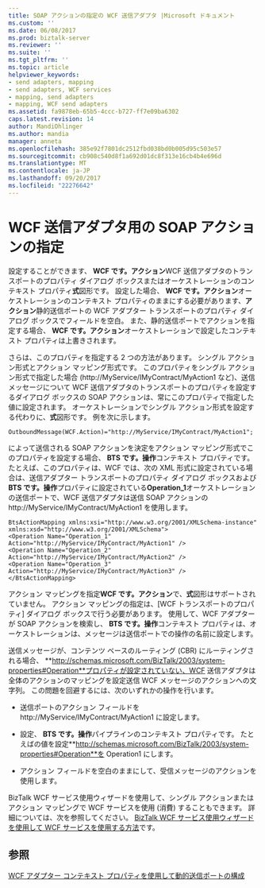 ```yaml
---
title: SOAP アクションの指定の WCF 送信アダプタ |Microsoft ドキュメント
ms.custom: ''
ms.date: 06/08/2017
ms.prod: biztalk-server
ms.reviewer: ''
ms.suite: ''
ms.tgt_pltfrm: ''
ms.topic: article
helpviewer_keywords:
- send adapters, mapping
- send adapters, WCF services
- mapping, send adapters
- mapping, WCF send adapters
ms.assetid: fa9878eb-65b5-4ccc-b727-ff7e09ba6302
caps.latest.revision: 14
author: MandiOhlinger
ms.author: mandia
manager: anneta
ms.openlocfilehash: 385e92f7801dc2512fbd038bd0b005d95c503e57
ms.sourcegitcommit: cb908c540d8f1a692d01dc8f313e16cb4b4e696d
ms.translationtype: MT
ms.contentlocale: ja-JP
ms.lasthandoff: 09/20/2017
ms.locfileid: "22276642"
---
```

# <a name="specifying-soap-actions-for-wcf-send-adapters"></a>WCF 送信アダプタ用の SOAP アクションの指定
設定することができます、 **WCF です。アクション**WCF 送信アダプタのトランスポートのプロパティ ダイアログ ボックスまたはオーケストレーションのコンテキスト プロパティ**式**図形です。 設定した場合、 **WCF です。アクション**オーケストレーションのコンテキスト プロパティのままにする必要があります、**アクション**静的送信ポートの WCF アダプター トランスポートのプロパティ ダイアログ ボックスでフィールドを空白。 また、静的送信ポートでアクションを指定する場合、 **WCF です。アクション**オーケストレーションで設定したコンテキスト プロパティは上書きされます。  
  
 さらは、このプロパティを指定する 2 つの方法があります。 シングル アクション形式とアクション マッピング形式です。 このプロパティをシングル アクション形式で指定した場合 (http://MyService/IMyContract/MyAction1 など)、送信メッセージについて WCF 送信アダプタのトランスポートのプロパティを設定するダイアログ ボックスの SOAP アクションは、常にこのプロパティで指定した値に設定されます。 オーケストレーションでシングル アクション形式を設定する代わりに、**式**図形です。 例を次に示します。  
  
```  
OutboundMessage(WCF.Action)="http://MyService/IMyContract/MyAction1";  
```  
  
 によって送信される SOAP アクションを決定をアクション マッピング形式でこのプロパティを設定する場合、 **BTS です。操作**コンテキスト プロパティです。 たとえば、このプロパティは、WCF では、次の XML 形式に設定されている場合は、送信アダプター トランスポートのプロパティ ダイアログ ボックスおよび**BTS です。操作**プロパティに設定されている**Operation_1**オーケストレーションの送信ポートで、WCF 送信アダプタは送信 SOAP アクションの http://MyService/IMyContract/MyAction1 を使用します。  
  
```  
BtsActionMapping xmlns:xsi="http://www.w3.org/2001/XMLSchema-instance" xmlns:xsd="http://www.w3.org/2001/XMLSchema">  
<Operation Name="Operation_1" Action="http://MyService/IMyContract/MyAction1" />  
<Operation Name="Operation_2" Action="http://MyService/IMyContract/MyAction2" />  
<Operation Name="Operation_3" Action="http://MyService/IMyContract/MyAction3" />  
</BtsActionMapping>  
```  
  
 アクション マッピングを指定**WCF です。アクション**で、**式**図形はサポートされていません。 アクション マッピングの指定は、[WCF トランスポートのプロパティ] ダイアログ ボックスで行う必要があります。 使用して、WCF アダプターが SOAP アクションを検索し、 **BTS です。操作**コンテキスト プロパティは、オーケストレーションは、メッセージは送信ポートでの操作の名前に設定します。  
  
 送信メッセージが、コンテンツ ベースのルーティング (CBR) にルーティングされる場合、 **http://schemas.microsoft.com/BizTalk/2003/system-properties#Operation**プロパティが設定されていない、WCF 送信アダプタは全体のアクションのマッピングを設定送信 WCF メッセージのアクションへの文字列。 この問題を回避するには、次のいずれかの操作を行います。  
  
-   送信ポートのアクション フィールドを http://MyService/IMyContract/MyAction1 に設定します。  
  
-   設定、 **BTS です。操作**パイプラインのコンテキスト プロパティです。 たとえばの値を設定**http://schemas.microsoft.com/BizTalk/2003/system-properties#Operation**を Operation1 にします。  
  
-   アクション フィールドを空白のままにして、受信メッセージのアクションを使用します。  
  
 BizTalk WCF サービス使用ウィザードを使用して、シングル アクションまたはアクション マッピングで WCF サービスを使用 (消費) することもできます。 詳細については、次を参照してください。 [BizTalk WCF サービス使用ウィザードを使用して WCF サービスを使用する方法](../core/how-to-use-the-biztalk-wcf-service-consuming-wizard-to-consume-a-wcf-service.md)です。  
  
## <a name="see-also"></a>参照  
 [WCF アダプター コンテキスト プロパティを使用して動的送信ポートの構成](../core/configuring-dynamic-send-ports-using-wcf-adapters-context-properties.md)